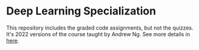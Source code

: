 # Deep Learning Specialization

This repository includes the graded code assignments, but not the quizzes. <br>
It's 2022 versions of the course taught by Andrew Ng. See more details in [here](https://www.coursera.org/specializations/deep-learning).
